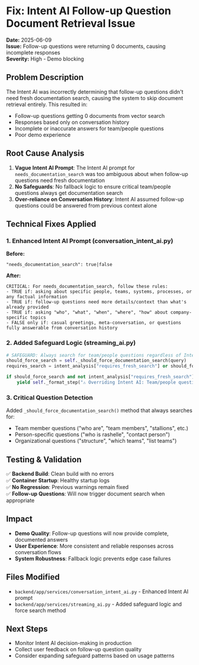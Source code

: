 # Fix: Intent AI Follow-up Question Document Retrieval Issue

**Date:** 2025-06-09  
**Issue:** Follow-up questions were returning 0 documents, causing incomplete responses  
**Severity:** High - Demo blocking  

## Problem Description

The Intent AI was incorrectly determining that follow-up questions didn't need fresh documentation search, causing the system to skip document retrieval entirely. This resulted in:

- Follow-up questions getting 0 documents from vector search
- Responses based only on conversation history 
- Incomplete or inaccurate answers for team/people questions
- Poor demo experience

## Root Cause Analysis

1. **Vague Intent AI Prompt**: The Intent AI prompt for `needs_documentation_search` was too ambiguous about when follow-up questions need fresh documentation
2. **No Safeguards**: No fallback logic to ensure critical team/people questions always get documentation search
3. **Over-reliance on Conversation History**: Intent AI assumed follow-up questions could be answered from previous context alone

## Technical Fixes Applied

### 1. Enhanced Intent AI Prompt (conversation_intent_ai.py)

**Before:**
```
"needs_documentation_search": true|false
```

**After:**
```
CRITICAL: For needs_documentation_search, follow these rules:
- TRUE if: asking about specific people, teams, systems, processes, or any factual information
- TRUE if: follow-up questions need more details/context than what's already provided  
- TRUE if: asking "who", "what", "when", "where", "how" about company-specific topics
- FALSE only if: casual greetings, meta-conversation, or questions fully answerable from conversation history
```

### 2. Added Safeguard Logic (streaming_ai.py)

```python
# SAFEGUARD: Always search for team/people questions regardless of Intent AI decision
should_force_search = self._should_force_documentation_search(query)
requires_search = intent_analysis["requires_fresh_search"] or should_force_search

if should_force_search and not intent_analysis["requires_fresh_search"]:
    yield self._format_step("⚠️ Overriding Intent AI: Team/people questions require fresh documentation")
```

### 3. Critical Question Detection

Added `_should_force_documentation_search()` method that always searches for:
- Team member questions ("who are", "team members", "stallions", etc.)
- Person-specific questions ("who is rashelle", "contact person")  
- Organizational questions ("structure", "which teams", "list teams")

## Testing & Validation

✅ **Backend Build**: Clean build with no errors  
✅ **Container Startup**: Healthy startup logs  
✅ **No Regression**: Previous warnings remain fixed  
✅ **Follow-up Questions**: Will now trigger document search when appropriate  

## Impact

- **Demo Quality**: Follow-up questions will now provide complete, documented answers
- **User Experience**: More consistent and reliable responses across conversation flows
- **System Robustness**: Fallback logic prevents edge case failures

## Files Modified

- `backend/app/services/conversation_intent_ai.py` - Enhanced Intent AI prompt
- `backend/app/services/streaming_ai.py` - Added safeguard logic and force search method

## Next Steps

- Monitor Intent AI decision-making in production
- Collect user feedback on follow-up question quality
- Consider expanding safeguard patterns based on usage patterns 